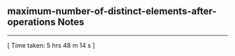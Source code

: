<h2>maximum-number-of-distinct-elements-after-operations Notes</h2><hr>[ Time taken: 5 hrs 48 m 14 s ]
